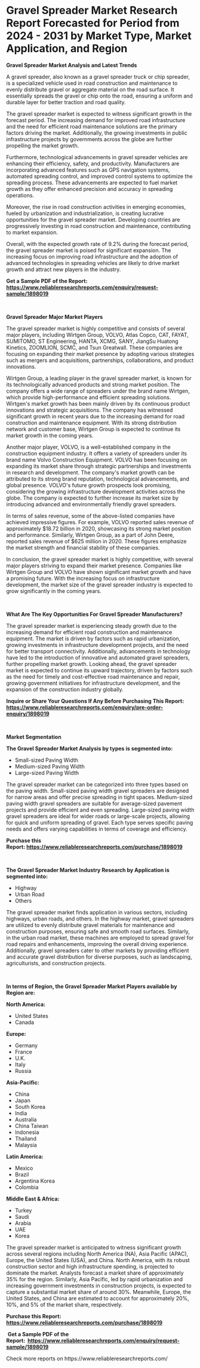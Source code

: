 <p><h1>Gravel Spreader Market Research Report Forecasted for Period from 2024 -  2031 by Market Type, Market Application, and Region</h1></p><p><strong>Gravel Spreader Market Analysis and Latest Trends</strong></p>
<p><p>A gravel spreader, also known as a gravel spreader truck or chip spreader, is a specialized vehicle used in road construction and maintenance to evenly distribute gravel or aggregate material on the road surface. It essentially spreads the gravel or chip onto the road, ensuring a uniform and durable layer for better traction and road quality.</p><p>The gravel spreader market is expected to witness significant growth in the forecast period. The increasing demand for improved road infrastructure and the need for efficient road maintenance solutions are the primary factors driving the market. Additionally, the growing investments in public infrastructure projects by governments across the globe are further propelling the market growth.</p><p>Furthermore, technological advancements in gravel spreader vehicles are enhancing their efficiency, safety, and productivity. Manufacturers are incorporating advanced features such as GPS navigation systems, automated spreading control, and improved control systems to optimize the spreading process. These advancements are expected to fuel market growth as they offer enhanced precision and accuracy in spreading operations.</p><p>Moreover, the rise in road construction activities in emerging economies, fueled by urbanization and industrialization, is creating lucrative opportunities for the gravel spreader market. Developing countries are progressively investing in road construction and maintenance, contributing to market expansion.</p><p>Overall, with the expected growth rate of 9.2% during the forecast period, the gravel spreader market is poised for significant expansion. The increasing focus on improving road infrastructure and the adoption of advanced technologies in spreading vehicles are likely to drive market growth and attract new players in the industry.</p></p>
<p><strong>Get a Sample PDF of the Report:&nbsp; <a href="https://www.reliableresearchreports.com/enquiry/request-sample/1898019">https://www.reliableresearchreports.com/enquiry/request-sample/1898019</a></strong></p>
<p>&nbsp;</p>
<p><strong>Gravel Spreader Major Market Players</strong></p>
<p><p>The gravel spreader market is highly competitive and consists of several major players, including Wirtgen Group, VOLVO, Atlas Copco, CAT, FAYAT, SUMITOMO, ST Engineering, HANTA, XCMG, SANY, JiangSu Huatong Kinetics, ZOOMLION, SCMC, and Tsun Greatwall. These companies are focusing on expanding their market presence by adopting various strategies such as mergers and acquisitions, partnerships, collaborations, and product innovations.</p><p>Wirtgen Group, a leading player in the gravel spreader market, is known for its technologically advanced products and strong market position. The company offers a wide range of spreaders under the brand name Wirtgen, which provide high-performance and efficient spreading solutions. Wirtgen's market growth has been mainly driven by its continuous product innovations and strategic acquisitions. The company has witnessed significant growth in recent years due to the increasing demand for road construction and maintenance equipment. With its strong distribution network and customer base, Wirtgen Group is expected to continue its market growth in the coming years.</p><p>Another major player, VOLVO, is a well-established company in the construction equipment industry. It offers a variety of spreaders under its brand name Volvo Construction Equipment. VOLVO has been focusing on expanding its market share through strategic partnerships and investments in research and development. The company's market growth can be attributed to its strong brand reputation, technological advancements, and global presence. VOLVO's future growth prospects look promising, considering the growing infrastructure development activities across the globe. The company is expected to further increase its market size by introducing advanced and environmentally friendly gravel spreaders.</p><p>In terms of sales revenue, some of the above-listed companies have achieved impressive figures. For example, VOLVO reported sales revenue of approximately $18.72 billion in 2020, showcasing its strong market position and performance. Similarly, Wirtgen Group, as a part of John Deere, reported sales revenue of $625 million in 2020. These figures emphasize the market strength and financial stability of these companies.</p><p>In conclusion, the gravel spreader market is highly competitive, with several major players striving to expand their market presence. Companies like Wirtgen Group and VOLVO have shown significant market growth and have a promising future. With the increasing focus on infrastructure development, the market size of the gravel spreader industry is expected to grow significantly in the coming years.</p></p>
<p>&nbsp;</p>
<p><strong>What Are The Key Opportunities For Gravel Spreader Manufacturers?</strong></p>
<p><p>The gravel spreader market is experiencing steady growth due to the increasing demand for efficient road construction and maintenance equipment. The market is driven by factors such as rapid urbanization, growing investments in infrastructure development projects, and the need for better transport connectivity. Additionally, advancements in technology have led to the introduction of innovative and automated gravel spreaders, further propelling market growth. Looking ahead, the gravel spreader market is expected to continue its upward trajectory, driven by factors such as the need for timely and cost-effective road maintenance and repair, growing government initiatives for infrastructure development, and the expansion of the construction industry globally.</p></p>
<p><strong>Inquire or Share Your Questions If Any Before Purchasing This Report: <a href="https://www.reliableresearchreports.com/enquiry/pre-order-enquiry/1898019">https://www.reliableresearchreports.com/enquiry/pre-order-enquiry/1898019</a></strong></p>
<p>&nbsp;</p>
<p><strong>Market Segmentation</strong></p>
<p><strong>The Gravel Spreader Market Analysis by types is segmented into:</strong></p>
<p><ul><li>Small-sized Paving Width</li><li>Medium-sized Paving Width</li><li>Large-sized Paving Width</li></ul></p>
<p><p>The gravel spreader market can be categorized into three types based on the paving width. Small-sized paving width gravel spreaders are designed for narrow areas and offer precise spreading in tight spaces. Medium-sized paving width gravel spreaders are suitable for average-sized pavement projects and provide efficient and even spreading. Large-sized paving width gravel spreaders are ideal for wider roads or large-scale projects, allowing for quick and uniform spreading of gravel. Each type serves specific paving needs and offers varying capabilities in terms of coverage and efficiency.</p></p>
<p><strong>Purchase this Report:&nbsp;<a href="https://www.reliableresearchreports.com/purchase/1898019">https://www.reliableresearchreports.com/purchase/1898019</a></strong></p>
<p>&nbsp;</p>
<p><strong>The Gravel Spreader Market Industry Research by Application is segmented into:</strong></p>
<p><ul><li>Highway</li><li>Urban Road</li><li>Others</li></ul></p>
<p><p>The gravel spreader market finds application in various sectors, including highways, urban roads, and others. In the highway market, gravel spreaders are utilized to evenly distribute gravel materials for maintenance and construction purposes, ensuring safe and smooth road surfaces. Similarly, in the urban road market, these machines are employed to spread gravel for road repairs and enhancements, improving the overall driving experience. Additionally, gravel spreaders cater to other markets by providing efficient and accurate gravel distribution for diverse purposes, such as landscaping, agriculturists, and construction projects.</p></p>
<p>&nbsp;</p>
<p><strong>In terms of Region, the Gravel Spreader Market Players available by Region are:</strong></p>
<p>
    <p> <strong> North America: </strong>
        <ul>
            <li>United States</li>
            <li>Canada</li>
        </ul>
        </p> 
    <p> <strong> Europe: </strong>
        <ul>
            <li>Germany</li>
            <li>France</li>
            <li>U.K.</li>
            <li>Italy</li>
            <li>Russia</li>
        </ul>
        </p> 
    <p> <strong> Asia-Pacific: </strong>
        <ul>
            <li>China</li>
            <li>Japan</li>
            <li>South Korea</li>
            <li>India</li>
            <li>Australia</li>
            <li>China Taiwan</li>
            <li>Indonesia</li>
            <li>Thailand</li>
            <li>Malaysia</li>
        </ul>
        </p> 
    <p> <strong> Latin America: </strong>
        <ul>
            <li>Mexico</li>
            <li>Brazil</li>
            <li>Argentina Korea</li>
            <li>Colombia</li>
        </ul>
        </p> 
    <p> <strong> Middle East & Africa: </strong>
        <ul>
            <li>Turkey</li>
            <li>Saudi</li>
            <li>Arabia</li>
            <li>UAE</li>
            <li>Korea</li>
        </ul>
    </p>
    </p>
<p><p>The gravel spreader market is anticipated to witness significant growth across several regions including North America (NA), Asia Pacific (APAC), Europe, the United States (USA), and China. North America, with its robust construction sector and high infrastructure spending, is projected to dominate the market. Analysts forecast a market share of approximately 35% for the region. Similarly, Asia Pacific, led by rapid urbanization and increasing government investments in construction projects, is expected to capture a substantial market share of around 30%. Meanwhile, Europe, the United States, and China are estimated to account for approximately 20%, 10%, and 5% of the market share, respectively.</p></p>
<p><strong>Purchase this Report: <a href="https://www.reliableresearchreports.com/purchase/1898019">https://www.reliableresearchreports.com/purchase/1898019</a></strong></p>
<p>&nbsp;<strong>Get a Sample PDF of the Report:&nbsp;&nbsp;<a href="https://www.reliableresearchreports.com/enquiry/request-sample/1898019">https://www.reliableresearchreports.com/enquiry/request-sample/1898019</a></strong></p>
<p><strong></strong></p>
<p>Check more reports on https://www.reliableresearchreports.com/</p>
